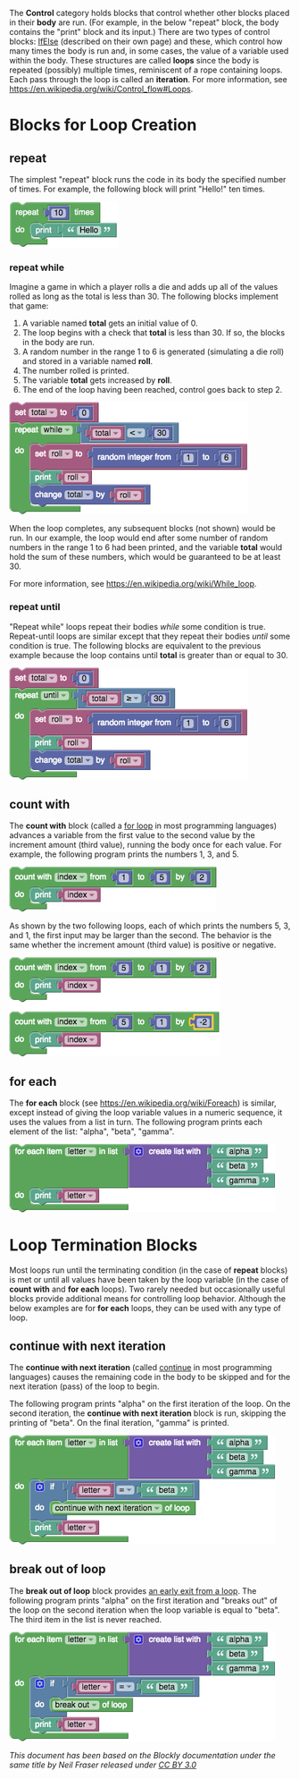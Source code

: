 
The **Control** category holds blocks that control whether other blocks placed in their **body** are run.  (For example, in the below "repeat" block, the body contains the "print" block and its input.)  There are two types of control blocks: [IfElse](IfElse) (described on their own page) and these, which control how many times the body is run and, in some cases, the value of a variable used within the body.  These structures are called **loops** since the body is repeated (possibly) multiple times, reminiscent of a rope containing loops.  Each pass through the loop is called an **iteration**.  For more information, see https://en.wikipedia.org/wiki/Control_flow#Loops.

# Blocks for Loop Creation

## repeat

The simplest "repeat" block runs the code in its body the specified number of times.  For example, the following block will print "Hello!" ten times.

![](img/blocks/control-repeat.png)

### repeat while

Imagine a game in which a player rolls a die and adds up all of the values rolled as long as the total is less than 30.  The following blocks implement that game:

  1. A variable named **total** gets an initial value of 0.
  1. The loop begins with a check that **total** is less than 30.  If so, the blocks in the body are run.
  1. A random number in the range 1 to 6 is generated (simulating a die roll) and stored in a variable named **roll**.
  1. The number rolled is printed.
  1. The variable **total** gets increased by **roll**.
  1. The end of the loop having been reached, control goes back to step 2.

![](img/blocks/control-repeat-while.png)

When the loop completes, any subsequent blocks (not shown) would be run.  In our example, the loop would end after some number of random numbers in the range 1 to 6 had been printed, and the variable **total** would hold the sum of these numbers, which would be guaranteed to be at least 30.

For more information, see https://en.wikipedia.org/wiki/While_loop.

### repeat until

"Repeat while" loops repeat their bodies _while_ some condition is true.  Repeat-until loops are similar except that they repeat their bodies _until_ some condition is true.  The following blocks are equivalent to the previous example because the loop contains until **total** is greater than or equal to 30.

![](img/blocks/control-repeat-until.png)

## count with

The **count with** block (called a [for loop](https://en.wikipedia.org/wiki/For_loop) in most programming languages) advances a variable from the first value to the second value by the increment amount (third value), running the body once for each value.  For example, the following program prints the numbers 1, 3, and 5.

![](img/blocks/control-count-with.png)

As shown by the two following loops, each of which prints the numbers 5, 3, and 1, the first input may be larger than the second.  The behavior is the same whether the increment amount (third value) is positive or negative.

![](img/blocks/control-for-each-down.png)

## for each

The **for each** block (see https://en.wikipedia.org/wiki/Foreach) is similar, except instead of giving the loop variable values in a numeric sequence, it uses the values from a list in turn.  The following program prints each element of the list: "alpha", "beta", "gamma".

![](img/blocks/control-for-each.png)

# Loop Termination Blocks

Most loops run until the terminating condition (in the case of  **repeat** blocks) is met or until all values have been taken by the loop variable (in the case of **count with** and **for each** loops).  Two rarely needed but occasionally useful blocks provide additional means for controlling loop behavior.  Although the below examples are for **for each** loops, they can be used with any type of loop.

## continue with next iteration

The **continue with next iteration** (called [continue](https://en.wikipedia.org/wiki/Control_flow#Continuation_with_next_iteration) in most programming languages) causes the remaining code in the body to be skipped and for the next iteration (pass) of the loop to begin.

The following program prints "alpha" on the first iteration of the loop.  On the second iteration, the **continue with next iteration** block is run, skipping the printing of "beta".  On the final iteration, "gamma" is printed.

![](img/blocks/control-for-each-continue.png)

## break out of loop

The **break out of loop** block provides [an early exit from a loop](https://en.wikipedia.org/wiki/Control_flow#Early_exit_from_loops).  The following program prints "alpha" on the first iteration and "breaks out" of the loop on the second iteration when the loop variable is equal to "beta".  The third item in the list is never reached.

![](img/blocks/control-for-each-break.png)


_This document has been based on the Blockly documentation under the same title by Neil Fraser released under [CC BY 3.0](https://creativecommons.org/licenses/by/3.0/)_
